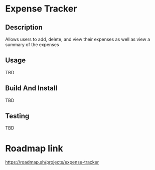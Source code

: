 # Expense Tracker

## Description

Allows users to add, delete, and view their expenses as well as view a summary of the expenses

## Usage

TBD

## Build And Install

TBD

## Testing

TBD

# Roadmap link
https://roadmap.sh/projects/expense-tracker
